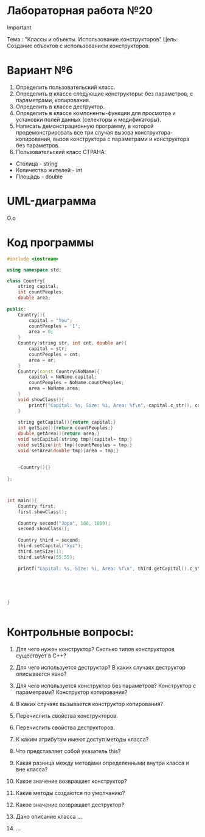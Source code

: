 # Лабораторная работа №20
>[!IMPORTANT]
>Тема : "Классы и объекты. Использование конструкторов"
>Цель: Создание объектов с использованием конструкторов.

# Вариант №6
1. Определить пользовательский класс.
2. Определить в классе следующие конструкторы: без параметров, с параметрами, копирования.
3. Определить в классе деструктор.
4. Определить в классе компоненты-функции для просмотра и установки полей данных (селекторы и модификаторы).
5. Написать демонстрационную программу, в которой продемонстрировать все три случая вызова конструктора-копирования, вызов конструктора с параметрами и конструктора без параметров.
6. Пользовательский класс СТРАНА:
- Столица - string
- Количество жителей - int
- Площадь - double


# UML-диаграмма
О.о

# Код программы

```cpp
#include <iostream>

using namespace std;

class Country{
    string capital;
    int countPeoples;
    double area;
    
public:
    Country(){
        capital = "You";
        countPeoples = 'I';
        area = 0;
    }
    Country(string str, int cnt, double ar){
        capital = str;
        countPeoples = cnt;
        area = ar;
    }
    Country(const Country&NoName){
        capital = NoName.capital;
        countPeoples = NoName.countPeoples;
        area = NoName.area;
    }
    void showClass(){
        printf("Capital: %s, Size: %i, Area: %f\n", capital.c_str(), countPeoples, area);
    }
    
    string getCapital(){return capital;}
    int getSize(){return countPeoples;}
    double getArea(){return area;}
    void setCapital(string tmp){capital= tmp;}
    void setSize(int tmp){countPeoples = tmp;}
    void setArea(double tmp){area = tmp;}
    
    
    ~Country(){}
    
};



int main(){
    Country first;
    first.showClass();
    
    Country second("Jopa", 100, 1000);
    second.showClass();
    
    Country third = second;
    third.setCapital("Xyz");
    third.setSize(1);
    third.setArea(55.55);
    
    printf("Capital: %s, Size: %i, Area: %f\n", third.getCapital().c_str(),third.getSize(), third.getArea());
    
    
    
    
    
}



```

# Контрольные вопросы:


1. Для чего нужен конструктор? Сколько типов конструкторов существует в С++?

3. Для чего используется деструктор? В каких случаях деструктор описывается явно?

4. Для чего используется конструктор без параметров? Конструктор с параметрами? Конструктор копирования?

5. В каких случаях вызывается конструктор копирования?

6. Перечислить свойства конструкторов.

7. Перечислить свойства деструкторов.

8. К каким атрибутам имеют доступ методы класса?

9. Что представляет собой указатель this?

10. Какая разница между методами определенными внутри класса и вне класса?

11. Какое значение возвращает конструктор?

12. Какие методы создаются по умолчанию?

13. Какое значение возвращает деструктор?

14. Дано описание класса
...
20. ...
